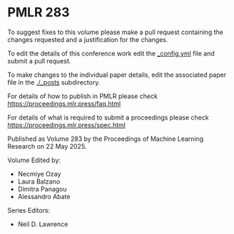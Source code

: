 # PMLR 283

To suggest fixes to this volume please make a pull request containing the changes requested and a justification for the changes.

To edit the details of this conference work edit the [_config.yml](./_config.yml) file and submit a pull request.

To make changes to the individual paper details, edit the associated paper file in the [./_posts](./_posts) subdirectory.

For details of how to publish in PMLR please check https://proceedings.mlr.press/faq.html

For details of what is required to submit a proceedings please check https://proceedings.mlr.press/spec.html



Published as Volume 283 by the Proceedings of Machine Learning Research on 22 May 2025.

Volume Edited by:
  * Necmiye Ozay
  * Laura Balzano
  * Dimitra Panagou
  * Alessandro Abate

Series Editors:
  * Neil D. Lawrence
